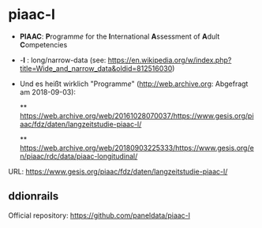# piaac-l

* **PIAAC**: **P**rogramm*e* for the **I**nternational **A**ssessment of **A**dult **C**ompetencies
* -**l**   : long/narrow-data (see: https://en.wikipedia.org/w/index.php?title=Wide_and_narrow_data&oldid=812516030)

* Und es heißt wirklich "Programm*e*" (http://web.archive.org: Abgefragt am 2018-09-03):

   ** https://web.archive.org/web/20161028070037/https://www.gesis.org/piaac/fdz/daten/langzeitstudie-piaac-l/
   
   ** https://web.archive.org/web/20180903225333/https://www.gesis.org/en/piaac/rdc/data/piaac-longitudinal/
  
URL: https://www.gesis.org/piaac/fdz/daten/langzeitstudie-piaac-l/

## ddionrails 

Official repository: https://github.com/paneldata/piaac-l

